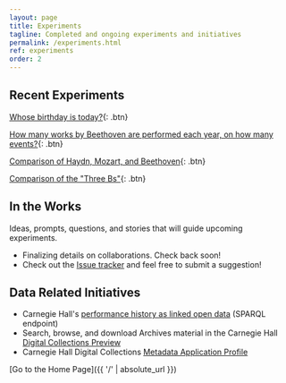```yaml
---
layout: page
title: Experiments
tagline: Completed and ongoing experiments and initiatives
permalink: /experiments.html
ref: experiments
order: 2
---
```


## Recent Experiments

[Whose birthday is today?](/experiments/chdl-0001-a.md){: .btn}

[How many works by Beethoven are performed each year, on how many events?](/experiments/chdl-0002.md){: .btn}

[Comparison of Haydn, Mozart, and Beethoven](/experiments/chdl-0003.md){: .btn}

[Comparison of the "Three Bs"](/experiments/chdl-0004.md){: .btn}

## In the Works

Ideas, prompts, questions, and stories that will guide upcoming experiments.

- Finalizing details on collaborations. Check back soon!
- Check out the <a href="https://github.com/CarnegieHall/datalab/issues" target="_blank">Issue tracker</a> and feel free to submit a suggestion!

## Data Related Initiatives
- Carnegie Hall's <a href="https://www.carnegiehall.org/About/History/Performance-History-Search" target="_blank">performance history as linked open data</a> (SPARQL endpoint)
- Search, browse, and download Archives material in the Carnegie Hall <a href="https://collections.carnegiehall.org/" target="_blank">Digital Collections Preview</a>
- Carnegie Hall Digital Collections <a href="https://carnegiehall.github.io/digitalcolls-metadataprofile/" target="_blank">Metadata Application Profile</a>

[Go to the Home Page]({{ '/' | absolute_url }})
